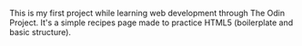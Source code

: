 This is my first project while learning web development through The Odin Project. It's a simple recipes page made to practice HTML5 (boilerplate and basic structure).